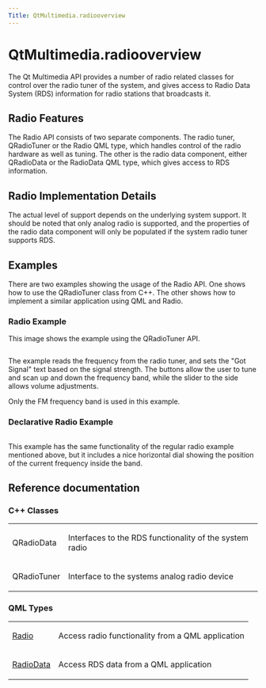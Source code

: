 ```yaml
---
Title: QtMultimedia.radiooverview
---
```


# QtMultimedia.radiooverview

<span class="subtitle"></span>
<!-- $$$radiooverview.html-description -->
<p>The Qt Multimedia API provides a number of radio related classes for control over the radio tuner of the system, and gives access to Radio Data System (RDS) information for radio stations that broadcasts it.</p>
<h2 id="radio-features">Radio Features</h2>
<p>The Radio API consists of two separate components. The radio tuner, QRadioTuner or the Radio QML type, which handles control of the radio hardware as well as tuning. The other is the radio data component, either QRadioData or the RadioData QML type, which gives access to RDS information.</p>
<h2 id="radio-implementation-details">Radio Implementation Details</h2>
<p>The actual level of support depends on the underlying system support. It should be noted that only analog radio is supported, and the properties of the radio data component will only be populated if the system radio tuner supports RDS.</p>
<h2 id="examples">Examples</h2>
<p>There are two examples showing the usage of the Radio API. One shows how to use the QRadioTuner class from C++. The other shows how to implement a similar application using QML and Radio.</p>
<h3 >Radio Example</h3>
<p>This image shows the example using the QRadioTuner API.</p>
<p class="centerAlign"><img src="https://developer.ubuntu.com/static/devportal_uploaded/6305bc16-28cf-43b6-81ad-6ad2b3145095-../radiooverview/images/radio-example.png" alt="" /></p><p>The example reads the frequency from the radio tuner, and sets the &quot;Got Signal&quot; text based on the signal strength. The buttons allow the user to tune and scan up and down the frequency band, while the slider to the side allows volume adjustments.</p>
<p>Only the FM frequency band is used in this example.</p>
<h3 >Declarative Radio Example</h3>
<p class="centerAlign"><img src="https://developer.ubuntu.com/static/devportal_uploaded/4f0bc80f-6e6d-4a0a-8ff2-0239d72782e8-../radiooverview/images/declarative-radio-example.png" alt="" /></p><p>This example has the same functionality of the regular radio example mentioned above, but it includes a nice horizontal dial showing the position of the current frequency inside the band.</p>
<h2 id="reference-documentation">Reference documentation</h2>
<h3 >C++ Classes</h3>
<table class="annotated">
<tr class="odd topAlign"><td class="tblName"><p>QRadioData</p></td><td class="tblDescr"><p>Interfaces to the RDS functionality of the system radio</p></td></tr>
<tr class="even topAlign"><td class="tblName"><p>QRadioTuner</p></td><td class="tblDescr"><p>Interface to the systems analog radio device</p></td></tr>
</table>
<h3 >QML Types</h3>
<table class="annotated">
<tr class="odd topAlign"><td class="tblName"><p><a href="QtMultimedia.Radio.md">Radio</a></p></td><td class="tblDescr"><p>Access radio functionality from a QML application</p></td></tr>
<tr class="even topAlign"><td class="tblName"><p><a href="QtMultimedia.RadioData.md">RadioData</a></p></td><td class="tblDescr"><p>Access RDS data from a QML application</p></td></tr>
</table>
<!-- @@@radiooverview.html -->
